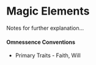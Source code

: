 # Magic Elements

Notes for further explanation...

#### Omnessence Conventions
* Primary Traits - Faith, Will